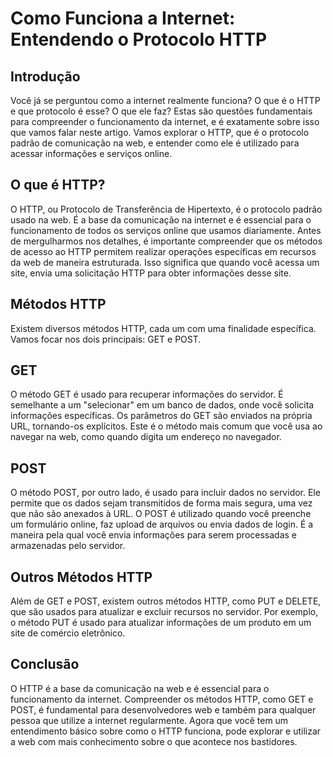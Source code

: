 
# Como Funciona a Internet: Entendendo o Protocolo HTTP

## Introdução
Você já se perguntou como a internet realmente funciona? O que é o HTTP e que protocolo é esse? O que ele faz? Estas são questões fundamentais para compreender o funcionamento da internet, e é exatamente sobre isso que vamos falar neste artigo. Vamos explorar o HTTP, que é o protocolo padrão de comunicação na web, e entender como ele é utilizado para acessar informações e serviços online.

## O que é HTTP?
O HTTP, ou Protocolo de Transferência de Hipertexto, é o protocolo padrão usado na web. É a base da comunicação na internet e é essencial para o funcionamento de todos os serviços online que usamos diariamente. Antes de mergulharmos nos detalhes, é importante compreender que os métodos de acesso ao HTTP permitem realizar operações específicas em recursos da web de maneira estruturada. Isso significa que quando você acessa um site, envia uma solicitação HTTP para obter informações desse site.

## Métodos HTTP
Existem diversos métodos HTTP, cada um com uma finalidade específica. Vamos focar nos dois principais: GET e POST.

## GET
O método GET é usado para recuperar informações do servidor. É semelhante a um "selecionar" em um banco de dados, onde você solicita informações específicas. Os parâmetros do GET são enviados na própria URL, tornando-os explícitos. Este é o método mais comum que você usa ao navegar na web, como quando digita um endereço no navegador.

## POST
O método POST, por outro lado, é usado para incluir dados no servidor. Ele permite que os dados sejam transmitidos de forma mais segura, uma vez que não são anexados à URL. O POST é utilizado quando você preenche um formulário online, faz upload de arquivos ou envia dados de login. É a maneira pela qual você envia informações para serem processadas e armazenadas pelo servidor.

## Outros Métodos HTTP
Além de GET e POST, existem outros métodos HTTP, como PUT e DELETE, que são usados para atualizar e excluir recursos no servidor. Por exemplo, o método PUT é usado para atualizar informações de um produto em um site de comércio eletrônico.

## Conclusão
O HTTP é a base da comunicação na web e é essencial para o funcionamento da internet. Compreender os métodos HTTP, como GET e POST, é fundamental para desenvolvedores web e também para qualquer pessoa que utilize a internet regularmente. Agora que você tem um entendimento básico sobre como o HTTP funciona, pode explorar e utilizar a web com mais conhecimento sobre o que acontece nos bastidores.
 
